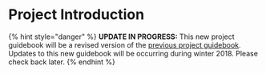 # Project Introduction

{% hint style="danger" %}
**UPDATE IN PROGRESS:** This new project guidebook will be a revised version of the [previous project guidebook](https://docs.idew.org/video-game/).  Updates to this new guidebook will be occurring during winter 2018. Please check back later.
{% endhint %}

